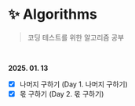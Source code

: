 # ✨ Algorithms

> 코딩 테스트를 위한 알고리즘 공부

<br>

**2025. 01. 13**

- [x] 나머지 구하기 (Day 1. 나머지 구하기)
- [x] 몫 구하기 (Day 2. 몫 구하기)
